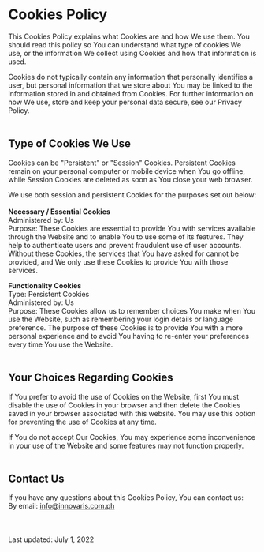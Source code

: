 # Cookies Policy

This Cookies Policy explains what Cookies are and how We use them. You should read this policy so You can understand what type of cookies We use, or the information We collect using Cookies and how that information is used.

Cookies do not typically contain any information that personally identifies a user, but personal information that we store about You may be linked to the information stored in and obtained from Cookies. For further information on how We use, store and keep your personal data secure, see our Privacy Policy.
<br/>
<br/>

## Type of Cookies We Use
Cookies can be "Persistent" or "Session" Cookies. Persistent Cookies remain on your personal computer or mobile device when You go offline, while Session Cookies are deleted as soon as You close your web browser.
<br/>

We use both session and persistent Cookies for the purposes set out below:\
<br/>
**Necessary / Essential Cookies**\
Administered by: Us\
Purpose: These Cookies are essential to provide You with services available through the Website and to enable You to use some of its features. They help to authenticate users and prevent fraudulent use of user accounts. Without these Cookies, the services that You have asked for cannot be provided, and We only use these Cookies to provide You with those services.

**Functionality Cookies**\
Type: Persistent Cookies\
Administered by: Us\
Purpose: These Cookies allow us to remember choices You make when You use the Website, such as remembering your login details or language preference. The purpose of these Cookies is to provide You with a more personal experience and to avoid You having to re-enter your preferences every time You use the Website.
<br/>
<br/>

## Your Choices Regarding Cookies
If You prefer to avoid the use of Cookies on the Website, first You must disable the use of Cookies in your browser and then delete the Cookies saved in your browser associated with this website. You may use this option for preventing the use of Cookies at any time.

If You do not accept Our Cookies, You may experience some inconvenience in your use of the Website and some features may not function properly.
<br/>
<br/>

## Contact Us
If you have any questions about this Cookies Policy, You can contact us:\
By email: info@innovaris.com.ph
<br/>
<br/>
<br/>
<br/>
Last updated: July 1, 2022
